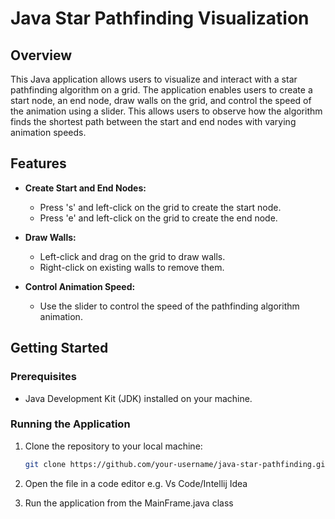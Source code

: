 # Java Star Pathfinding Visualization

## Overview

This Java application allows users to visualize and interact with a star pathfinding algorithm on a grid. The application enables users to create a start node, an end node, draw walls on the grid, and control the speed of the animation using a slider. This allows users to observe how the algorithm finds the shortest path between the start and end nodes with varying animation speeds.

## Features

- **Create Start and End Nodes:**
  - Press 's' and left-click on the grid to create the start node.
  - Press 'e' and left-click on the grid to create the end node.

- **Draw Walls:**
  - Left-click and drag on the grid to draw walls.
  - Right-click on existing walls to remove them.

- **Control Animation Speed:**
  - Use the slider to control the speed of the pathfinding algorithm animation.

## Getting Started

### Prerequisites

- Java Development Kit (JDK) installed on your machine.

### Running the Application

1. Clone the repository to your local machine:

   ```bash
   git clone https://github.com/your-username/java-star-pathfinding.git

2. Open the file in a code editor e.g. Vs Code/Intellij Idea
3. Run the application from the MainFrame.java class
   
